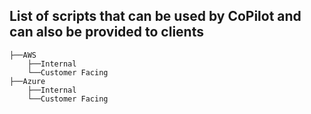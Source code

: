 ## List of scripts that can be used by CoPilot and can also be provided to clients
```
├──AWS
    ├──Internal
    └──Customer Facing
├──Azure
    ├──Internal
    └──Customer Facing
```


